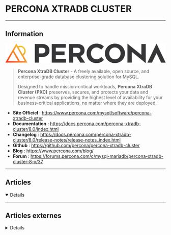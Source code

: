 # PERCONA XTRADB CLUSTER
----

## <i class="fa-solid fa-hashtag"></i> Information

![Logo](../../_media/bdd/percona_xtradb_cluster/percona_logo_color.png ':size=250 :no-zoom')


> <i class="fa-solid fa-quote-left"></i> **Percona XtraDB Cluster** - A freely available, open source, and enterprise-grade database clustering solution for MySQL.
>
> Designed to handle mission-critical workloads, **Percona XtraDB Cluster (PXC)** preserves, secures, and protects your data and revenue streams by providing the highest level of availability for your business-critical applications, no matter where they are deployed. <i class="fa-solid fa-quote-left fa-rotate-180"></i>


- <i class="fa-solid fa-globe"></i> **Site Officiel** : https://www.percona.com/mysql/software/percona-xtradb-cluster
- <i class="fa-solid fa-book"></i> **Documentation** : https://docs.percona.com/percona-xtradb-cluster/8.0/index.html
- <i class="fa-solid fa-file-circle-question"></i> **Changelog** : https://docs.percona.com/percona-xtradb-cluster/8.0/release-notes/release-notes_index.html
- <i class="fa-brands fa-github"></i> **Github** : https://github.com/percona/percona-xtradb-cluster
- <i class="fab fa-blogger-b"></i> **Blog** : https://www.percona.com/blog/
- <i class="fas fa-comments"></i> **Forum** : https://forums.percona.com/c/mysql-mariadb/percona-xtradb-cluster-8-x/37


---

## <i class="fa-regular fa-newspaper"></i> Articles

<details open>

</details>

---

## <i class="fa-solid fa-glasses"></i> Articles externes

<details>
  
</details>